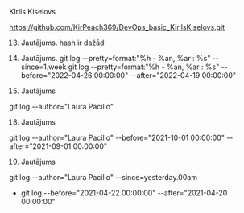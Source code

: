 Kirils Kiselovs

https://github.com/KirPeach369/DevOps_basic_KirilsKiselovs.git



13. Jautājums. 
hash ir dažādi 


16. Jautājums. 
git log --pretty=format:"%h - %an, %ar : %s" --since=1.week
git log --pretty=format:"%h - %an, %ar : %s" --before="2022-04-26 00:00:00" --after="2022-04-19 00:00:00"

17. Jautājums 

git log --author="Laura Pacilio"

18. Jautājums 

git log --author="Laura Pacilio" --before="2021-10-01 00:00:00" --after="2021-09-01 00:00:00"

19. Jautājums 

git log --author="Laura Pacilio" --since=yesterday.00am

* git log --before="2021-04-22 00:00:00" --after="2021-04-20 00:00:00" 

